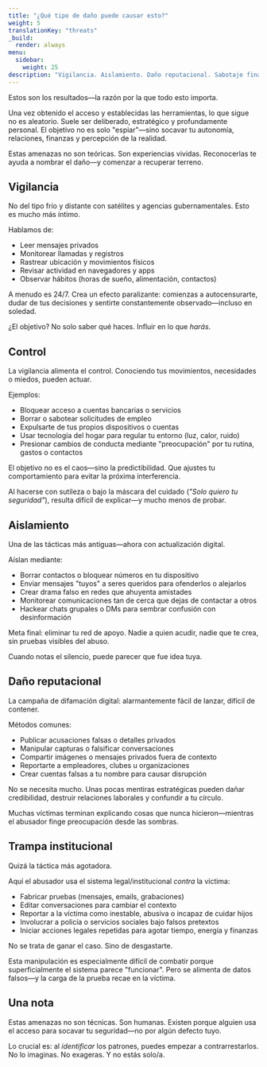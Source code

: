 ```yaml
---
title: "¿Qué tipo de daño puede causar esto?"
weight: 5
translationKey: "threats"
_build:
  render: always
menu:
  sidebar:
    weight: 25
description: "Vigilancia. Aislamiento. Daño reputacional. Sabotaje financiero. No es solo un teléfono hackeado—es tu independencia siendo erosionada."
---
```


Estos son los resultados—la razón por la que todo esto importa.

Una vez obtenido el acceso y establecidas las herramientas, lo que sigue no es aleatorio. Suele ser deliberado, estratégico y profundamente personal. El objetivo no es solo "espiar"—sino socavar tu autonomía, relaciones, finanzas y percepción de la realidad.

Estas amenazas no son teóricas. Son experiencias vividas. Reconocerlas te ayuda a nombrar el daño—y comenzar a recuperar terreno.

## Vigilancia

No del tipo frío y distante con satélites y agencias gubernamentales. Esto es mucho más íntimo.

Hablamos de:

* Leer mensajes privados
* Monitorear llamadas y registros
* Rastrear ubicación y movimientos físicos
* Revisar actividad en navegadores y apps
* Observar hábitos (horas de sueño, alimentación, contactos)

A menudo es 24/7. Crea un efecto paralizante: comienzas a autocensurarte, dudar de tus decisiones y sentirte constantemente observado—incluso en soledad.

¿El objetivo? No solo saber qué haces. Influir en lo que *harás*.

## Control

La vigilancia alimenta el control. Conociendo tus movimientos, necesidades o miedos, pueden actuar.

Ejemplos:

* Bloquear acceso a cuentas bancarias o servicios
* Borrar o sabotear solicitudes de empleo
* Expulsarte de tus propios dispositivos o cuentas
* Usar tecnología del hogar para regular tu entorno (luz, calor, ruido)
* Presionar cambios de conducta mediante "preocupación" por tu rutina, gastos o contactos

El objetivo no es el caos—sino la predictibilidad. Que ajustes tu comportamiento para evitar la próxima interferencia.

Al hacerse con sutileza o bajo la máscara del cuidado (*"Solo quiero tu seguridad"*), resulta difícil de explicar—y mucho menos de probar.

## Aislamiento

Una de las tácticas más antiguas—ahora con actualización digital.

Aíslan mediante:

* Borrar contactos o bloquear números en tu dispositivo
* Enviar mensajes "tuyos" a seres queridos para ofenderlos o alejarlos
* Crear drama falso en redes que ahuyenta amistades
* Monitorear comunicaciones tan de cerca que dejas de contactar a otros
* Hackear chats grupales o DMs para sembrar confusión con desinformación

Meta final: eliminar tu red de apoyo. Nadie a quien acudir, nadie que te crea, sin pruebas visibles del abuso.

Cuando notas el silencio, puede parecer que fue idea tuya.

## Daño reputacional

La campaña de difamación digital: alarmantemente fácil de lanzar, difícil de contener.

Métodos comunes:

* Publicar acusaciones falsas o detalles privados
* Manipular capturas o falsificar conversaciones
* Compartir imágenes o mensajes privados fuera de contexto
* Reportarte a empleadores, clubes u organizaciones
* Crear cuentas falsas a tu nombre para causar disrupción

No se necesita mucho. Unas pocas mentiras estratégicas pueden dañar credibilidad, destruir relaciones laborales y confundir a tu círculo.

Muchas víctimas terminan explicando cosas que nunca hicieron—mientras el abusador finge preocupación desde las sombras.

## Trampa institucional

Quizá la táctica más agotadora.

Aquí el abusador usa el sistema legal/institucional *contra* la víctima:

* Fabricar pruebas (mensajes, emails, grabaciones)
* Editar conversaciones para cambiar el contexto
* Reportar a la víctima como inestable, abusiva o incapaz de cuidar hijos
* Involucrar a policía o servicios sociales bajo falsos pretextos
* Iniciar acciones legales repetidas para agotar tiempo, energía y finanzas

No se trata de ganar el caso. Sino de desgastarte.

Esta manipulación es especialmente difícil de combatir porque superficialmente el sistema parece "funcionar". Pero se alimenta de datos falsos—y la carga de la prueba recae en la víctima.

## Una nota

Estas amenazas no son técnicas. Son humanas.
Existen porque alguien usa el acceso para socavar tu seguridad—no por algún defecto tuyo.

Lo crucial es: al *identificar* los patrones, puedes empezar a contrarrestarlos.
No lo imaginas. No exageras. Y no estás solo/a.
